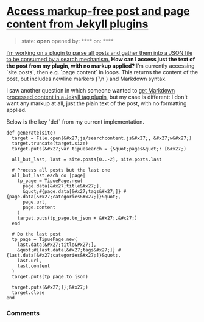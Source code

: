 # [Access markup-free post and page content from Jekyll plugins](https://github.com/jekyll/jekyll-help/issues/277)

> state: **open** opened by: **** on: ****

[I’m working on a plugin to parse all posts and gather them into a JSON file to be consumed by a search mechanism.](https://github.com/tohuw/tohuw.net/blob/f6ff38247fb88f171ed2053631602427baac9ce9/_plugins/generate_searchcontent.rb) **How can I access just the text of the post from my plugin, with no markup applied?** I’m currently accessing &#x60;site.posts&#x60;, then e.g. &#x60;page.content&#x60; in loops. This returns the content of the post, but includes newline markers (&#x60;\n&#x60;) and Markdown syntax.

I saw another question in which someone wanted to [get Markdown processed content in a Jekyll tag plugin](https://stackoverflow.com/questions/19169849/how-to-get-markdown-processed-content-in-jekyll-tag-plugin), but my case is different: I don&#x27;t want any markup at all, just the plain text of the post, with no formatting applied.

Below is the key &#x60;def&#x60; from my current implementation.

    def generate(site)
      target = File.open(&#x27;js/searchcontent.js&#x27;, &#x27;w&#x27;)
      target.truncate(target.size)
      target.puts(&#x27;var tipuesearch = {&quot;pages&quot;: [&#x27;)

      all_but_last, last = site.posts[0..-2], site.posts.last

      # Process all posts but the last one
      all_but_last.each do |page|
        tp_page = TipuePage.new(
          page.data[&#x27;title&#x27;],
          &quot;#{page.data[&#x27;tags&#x27;]} #{page.data[&#x27;categories&#x27;]}&quot;,
          page.url,
          page.content
        )
        target.puts(tp_page.to_json + &#x27;,&#x27;)
      end

      # Do the last post
      tp_page = TipuePage.new(
        last.data[&#x27;title&#x27;],
        &quot;#{last.data[&#x27;tags&#x27;]} #{last.data[&#x27;categories&#x27;]}&quot;,
        last.url,
        last.content
      )
      target.puts(tp_page.to_json)

      target.puts(&#x27;]};&#x27;)
      target.close
    end

### Comments

